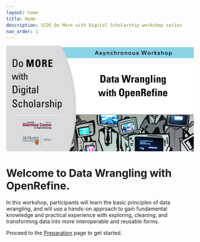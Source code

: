 ```yaml
---
layout: home
title: Home
description: SCDS Do More with Digital Scholarship workshop series
nav_order: 1
---
```


<!-- Edit the content below for the workshop in question. Once you're ready to publish, remove the comment characters e.g. "<!--" at the start and end -->

<img src="assets/img/dmds-openrefine.PNG" alt="Workshop Title Slide" width="720">

# Welcome to Data Wrangling with OpenRefine. 

In this workshop, participants will learn the basic principles of data wrangling, and will use a hands-on approach to gain fundamental knowledge and practical experience with exploring, cleaning, and transforming data into more interoperable and reusable forms.

Proceed to the [Preparation](preparation) page to get started.

<!--
You might not think of numbers and locations as Humanities data, but it all depends on how you use them! Working with numeric and spatial data, you will learn how to create visualizations in [Tableau](https://www.tableau.com/).

-->

